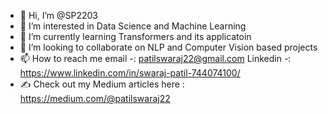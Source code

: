 - 👋 Hi, I’m @SP2203
- 👀 I’m interested in Data Science and Machine Learning
- 🌱 I’m currently learning Transformers and its applicatoin
- 💞️ I’m looking to collaborate on NLP and Computer Vision based projects
- 📫 How to reach me email -: patilswaraj22@gmail.com  Linkedin -: https://www.linkedin.com/in/swaraj-patil-744074100/
- ✍ Check out my Medium articles here : https://medium.com/@patilswaraj22

<!---
SP2203/SP2203 is a ✨ special ✨ repository because its `README.md` (this file) appears on your GitHub profile.
You can click the Preview link to take a look at your changes.
--->
